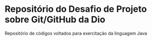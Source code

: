 # Repositório do Desafio de Projeto sobre Git/GitHub da Dio
Repositório de códigos voltados para exercitação da linguagem Java
